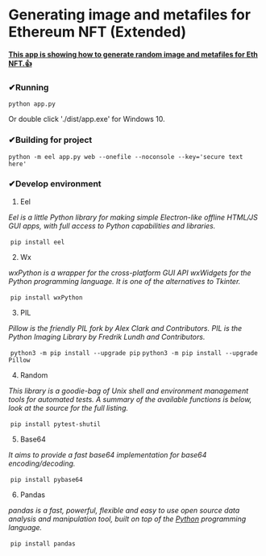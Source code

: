 # Generating image and metafiles for Ethereum NFT (Extended)

<u>**This app is showing how to generate random image and metafiles for Eth NFT.👍**</u>



### ✔Running

`python app.py`

Or double click './dist/app.exe' for Windows 10.



### ✔Building for project

`python -m eel app.py web --onefile --noconsole --key='secure text here'`



### ✔Develop environment

1.  Eel

   *Eel is a little Python library for making simple Electron-like offline HTML/JS GUI apps, with full access to Python capabilities and libraries.*

   ​	`pip install eel`

   

2.  Wx

   *wxPython is a wrapper for the cross-platform GUI API wxWidgets for the Python programming language. It is one of the alternatives to Tkinter.*

   ​	`pip install wxPython`

   

3.  PIL

   *Pillow is the friendly PIL fork by Alex Clark and Contributors. PIL is the Python Imaging Library by Fredrik Lundh and Contributors.*

   ​	`python3 -m pip install --upgrade pip`
   ​    `python3 -m pip install --upgrade Pillow`

   

4.  Random

   *This library is a goodie-bag of Unix shell and environment management tools for automated tests. A summary of the available functions is below, look at the source for the full listing.*

   ​	`pip install pytest-shutil`

   

5.  Base64

   *It aims to provide a fast base64 implementation for base64 encoding/decoding.*

   ​	`pip install pybase64`

   
   
6.   Pandas

   *pandas is a fast, powerful, flexible and easy to use open source data analysis and manipulation tool, built on top of the [Python](https://www.python.org/) programming language.*

   ​	`pip install pandas`
